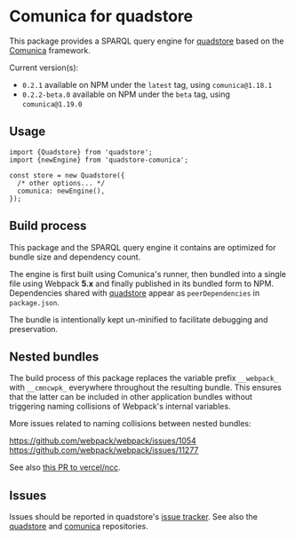 
# Comunica for quadstore

This package provides a SPARQL query engine for [quadstore][3] based on the
[Comunica][1] framework.

Current version(s):

- `0.2.1` available on NPM under the `latest` tag, using `comunica@1.18.1`
- `0.2.2-beta.0` available on NPM under the `beta` tag, using `comunica@1.19.0` 

## Usage

```
import {Quadstore} from 'quadstore';
import {newEngine} from 'quadstore-comunica';

const store = new Quadstore({ 
  /* other options... */ 
  comunica: newEngine(), 
});
```

## Build process

This package and the SPARQL query engine it contains are optimized for bundle
size and dependency count.

The engine is first built using Comunica's runner, then bundled into a single
file using Webpack **5.x** and finally published in its bundled form to NPM. 
Dependencies shared with [quadstore][0] appear as `peerDependencies` in 
`package.json`.

The bundle is intentionally kept un-minified to facilitate debugging and
preservation.

## Nested bundles

The build process of this package replaces the variable prefix `__webpack_` 
with `__cmncwpk_` everywhere throughout the resulting bundle. This ensures
that the latter can be included in other application bundles without 
triggering naming collisions of Webpack's internal variables.

More issues related to naming collisions between nested bundles:

https://github.com/webpack/webpack/issues/1054
https://github.com/webpack/webpack/issues/11277

See also [this PR to vercel/ncc](https://github.com/vercel/ncc/pull/633).

## Issues 

Issues should be reported in quadstore's [issue tracker][2].
See also the [quadstore][0] and [comunica][1] repositories.

[0]: https://github.com/beautifulinteractions/node-quadstore
[1]: https://github.com/comunica/comunica
[2]: https://github.com/beautifulinteractions/node-quadstore/issues
[3]: https://github.com/beautifulinteractions/node-quadstore#optscomunica
